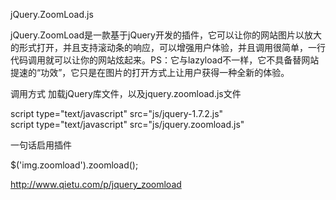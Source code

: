 jQuery.ZoomLoad.js

jQuery.ZoomLoad是一款基于jQuery开发的插件，它可以让你的网站图片以放大的形式打开，并且支持滚动条的响应，可以增强用户体验，并且调用很简单，一行代码调用就可以让你的网站炫起来。PS：它与lazyload不一样，它不具备替网站提速的“功效”，它只是在图片的打开方式上让用户获得一种全新的体验。


调用方式
加载jQuery库文件，以及jquery.zoomload.js文件

script type="text/javascript" src="js/jquery-1.7.2.js" <br/>
script type="text/javascript" src="js/jquery.zoomload.js"

一句话启用插件

$('img.zoomload').zoomload();		

http://www.qietu.com/p/jquery_zoomload
